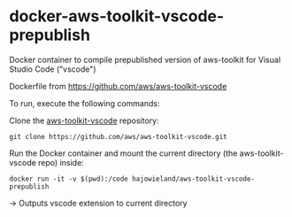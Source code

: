 # docker-aws-toolkit-vscode-prepublish
Docker container to compile prepublished version of aws-toolkit for Visual Studio Code ("vscode")


Dockerfile from https://github.com/aws/aws-toolkit-vscode



To run, execute the following commands:

Clone the [aws-toolkit-vscode](https://github.com/aws/aws-toolkit-vscode) repository:

`git clone https://github.com/aws/aws-toolkit-vscode.git`


Run the Docker container and mount the current directory (the aws-toolkit-vscode repo) inside:

`docker run -it -v $(pwd):/code hajowieland/aws-toolkit-vscode-prepublish`


-> Outputs vscode extension to current directory
